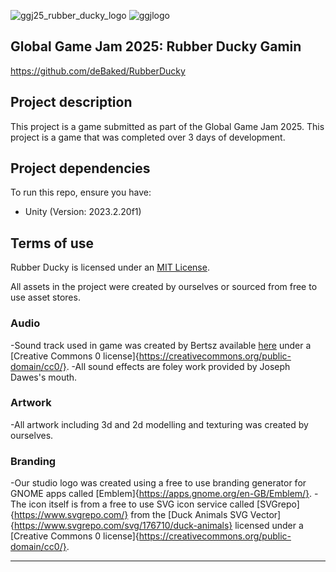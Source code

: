 ![ggj25_rubber_ducky_logo](https://github.com/user-attachments/assets/d3bdbf99-65e5-489a-911c-f6223d131104)
![ggjlogo](https://github.com/user-attachments/assets/76aada52-d693-4304-b4a3-34a50d2af38f)


## Global Game Jam 2025: Rubber Ducky Gamin

https://github.com/deBaked/RubberDucky

## Project description

This project is a game submitted as part of the Global Game Jam 2025. This project is a game that was completed over 3 days of development.

## Project dependencies

To run this repo, ensure you have:

* Unity (Version: 2023.2.20f1)

## Terms of use

Rubber Ducky is licensed under an [MIT License](LICENSE.md).

All assets in the project were created by ourselves or sourced from free to use asset stores.

### Audio
-Sound track used in game was created by Bertsz available [here](https://freesound.org/people/Bertsz/sounds/671900/) under a [Creative Commons 0 license]{https://creativecommons.org/public-domain/cc0/}.
-All sound effects are foley work provided by Joseph Dawes's mouth.

### Artwork
-All artwork including 3d and 2d modelling and texturing was created by ourselves.

### Branding
-Our studio logo was created using a free to use branding generator for GNOME apps called [Emblem]{https://apps.gnome.org/en-GB/Emblem/}.
-The icon itself is from a free to use SVG icon service called [SVGrepo]{https://www.svgrepo.com/} from the [Duck Animals SVG Vector]{https://www.svgrepo.com/svg/176710/duck-animals} licensed under a [Creative Commons 0 license]{https://creativecommons.org/public-domain/cc0/}.

---

